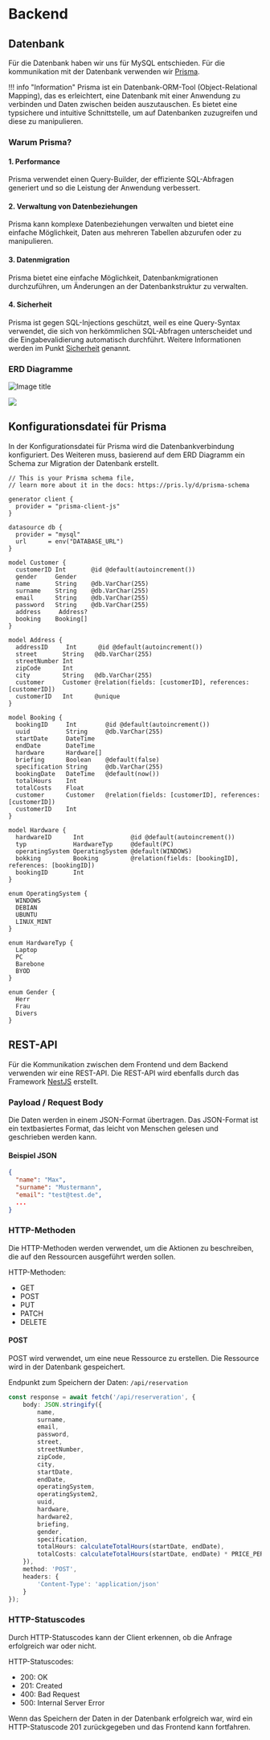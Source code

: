 # Backend

## Datenbank

Für die Datenbank haben wir uns für MySQL entschieden. Für die kommunikation mit der Datenbank verwenden wir [Prisma](https://www.prisma.io/).

!!! info "Information"
    <span class="biggerFont">Prisma ist ein Datenbank-ORM-Tool (Object-Relational Mapping), das es erleichtert, eine Datenbank mit einer Anwendung zu verbinden und Daten zwischen beiden auszutauschen. Es bietet eine typsichere und intuitive Schnittstelle, um auf Datenbanken zuzugreifen und diese zu manipulieren.</span>

### Warum Prisma?
#### 1. Performance
Prisma verwendet einen Query-Builder, der effiziente SQL-Abfragen generiert und so die Leistung der Anwendung verbessert.
#### 2. Verwaltung von Datenbeziehungen
Prisma kann komplexe Datenbeziehungen verwalten und bietet eine einfache Möglichkeit, Daten aus mehreren Tabellen abzurufen oder zu manipulieren.
#### 3. Datenmigration
Prisma bietet eine einfache Möglichkeit, Datenbankmigrationen durchzuführen, um Änderungen an der Datenbankstruktur zu verwalten.
#### 4. Sicherheit
Prisma ist gegen SQL-Injections geschützt, weil es eine Query-Syntax verwendet, die sich von herkömmlichen SQL-Abfragen unterscheidet und die Eingabevalidierung automatisch durchführt.
Weitere Informationen werden im Punkt [Sicherheit](03_sicherheit.md#sichere-datenbankkommunikation) genannt.

### ERD Diagramme

![Image title](../../assets/svg/ERDDatenbankPage_v2.svg)

![](../../assets/svg/prisma-erd.svg)

## Konfigurationsdatei für Prisma

In der Konfigurationsdatei für Prisma wird die Datenbankverbindung konfiguriert.
Des Weiteren muss, basierend auf dem ERD Diagramm ein Schema zur Migration der Datenbank erstellt.


```mysql
// This is your Prisma schema file,
// learn more about it in the docs: https://pris.ly/d/prisma-schema

generator client {
  provider = "prisma-client-js"
}

datasource db {
  provider = "mysql"
  url      = env("DATABASE_URL")
}

model Customer {
  customerID Int       @id @default(autoincrement())
  gender     Gender
  name       String    @db.VarChar(255)
  surname    String    @db.VarChar(255)
  email      String    @db.VarChar(255)
  password   String    @db.VarChar(255)
  address     Address?
  booking    Booking[]
}

model Address {
  addressID     Int      @id @default(autoincrement())
  street       String   @db.VarChar(255)
  streetNumber Int
  zipCode      Int
  city         String   @db.VarChar(255)
  customer     Customer @relation(fields: [customerID], references: [customerID])
  customerID   Int      @unique
}

model Booking {
  bookingID     Int        @id @default(autoincrement())
  uuid          String     @db.VarChar(255)
  startDate     DateTime
  endDate       DateTime
  hardware      Hardware[]
  briefing      Boolean    @default(false)
  specification String     @db.VarChar(255)
  bookingDate   DateTime   @default(now())
  totalHours    Int
  totalCosts    Float
  customer      Customer   @relation(fields: [customerID], references: [customerID])
  customerID    Int
}

model Hardware {
  hardwareID      Int             @id @default(autoincrement())
  typ             HardwareTyp     @default(PC)
  operatingSystem OperatingSystem @default(WINDOWS)
  bokking         Booking         @relation(fields: [bookingID], references: [bookingID])
  bookingID       Int
}

enum OperatingSystem {
  WINDOWS
  DEBIAN
  UBUNTU
  LINUX_MINT
}

enum HardwareTyp {
  Laptop
  PC
  Barebone
  BYOD
}

enum Gender {
  Herr
  Frau
  Divers
}

```

## REST-API

Für die Kommunikation zwischen dem Frontend und dem Backend verwenden wir eine REST-API. Die REST-API wird ebenfalls durch das Framework [NestJS](https://nestjs.com/) erstellt.

### Payload / Request Body

Die Daten werden in einem JSON-Format übertragen. Das JSON-Format ist ein textbasiertes Format, das leicht von Menschen gelesen und geschrieben werden kann.

#### Beispiel JSON

```json
{
  "name": "Max",
  "surname": "Mustermann",
  "email": "test@test.de",
  ...
}
```

### HTTP-Methoden

Die HTTP-Methoden werden verwendet, um die Aktionen zu beschreiben, die auf den Ressourcen ausgeführt werden sollen. 

HTTP-Methoden:

- GET
- POST
- PUT
- PATCH
- DELETE

#### POST

POST wird verwendet, um eine neue Ressource zu erstellen. Die Ressource wird in der Datenbank gespeichert.

Endpunkt zum Speichern der Daten: `/api/reservation`


```ts
const response = await fetch('/api/reserveration', {
    body: JSON.stringify({
        name,
        surname,
        email,
        password,
        street,
        streetNumber,
        zipCode,
        city,
        startDate,
        endDate,
        operatingSystem,
        operatingSystem2,
        uuid,
        hardware,
        hardware2,
        briefing,
        gender,
        specification,
        totalHours: calculateTotalHours(startDate, endDate),
        totalCosts: calculateTotalHours(startDate, endDate) * PRICE_PER_HOUR,
    }),
    method: 'POST',
    headers: {
        'Content-Type': 'application/json'
    }
});
```

### HTTP-Statuscodes

Durch HTTP-Statuscodes kann der Client erkennen, ob die Anfrage erfolgreich war oder nicht.

HTTP-Statuscodes:

- 200: OK
- 201: Created
- 400: Bad Request
- 500: Internal Server Error

Wenn das Speichern der Daten in der Datenbank erfolgreich war, wird ein HTTP-Statuscode 201 zurückgegeben und das Frontend kann fortfahren.
